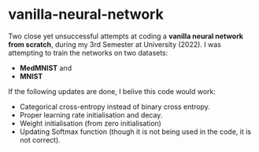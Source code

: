 # vanilla-neural-network

Two close yet unsuccessful attempts at coding a <b>vanilla neural network from scratch</b>, during my 3rd Semester at University (2022). 
I was attempting to train the networks on two datasets:
* <b>MedMNIST</b> and
* <b>MNIST</b>

If the following updates are done, I belive this code would work:
* Categorical cross-entropy instead of binary cross entropy.
* Proper learning rate initialisation and decay.
* Weight initialisation (from zero initialisation)
* Updating Softmax function (though it is not being used in the code, it is not correct).

